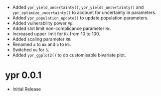 - Added `ypr_yield_uncertainty()`, `ypr_yields_uncertainty()` and 
`ypr_optimize_uncertainty()` to account for uncertainty in parameters.
- Added `ypr_population_update()` to update population parameters.
- Added vulnerability power `Vp`.
- Added slot limit non-complicance parameter `Nc`.
- Increased upper limit for `Rk` from 10 to 100.
- Added scaling parameter `R0`.
- Renamed `a` to `Wa` and `b` to `Wb`.
- Switched `nu` for `S`.
- Added `ypr_ggplot2()` to do customisable bivariate plot.

# ypr 0.0.1

- Initial Release
